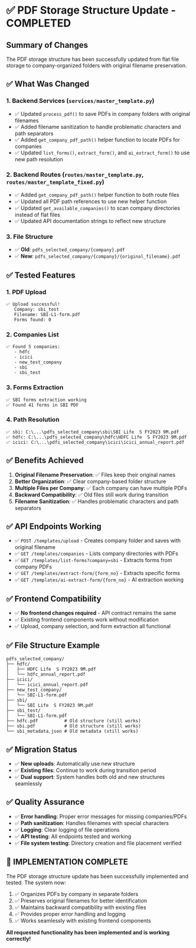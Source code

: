 # ✅ PDF Storage Structure Update - COMPLETED

## Summary of Changes

The PDF storage structure has been successfully updated from flat file storage to company-organized folders with original filename preservation.

## ✅ What Was Changed

### 1. **Backend Services (`services/master_template.py`)**
- ✅ Updated `process_pdf()` to save PDFs in company folders with original filenames
- ✅ Added filename sanitization to handle problematic characters and path separators
- ✅ Added `get_company_pdf_path()` helper function to locate PDFs for companies
- ✅ Updated `list_forms()`, `extract_form()`, and `ai_extract_form()` to use new path resolution

### 2. **Backend Routes (`routes/master_template.py`, `routes/master_template_fixed.py`)**
- ✅ Added `get_company_pdf_path()` helper function to both route files
- ✅ Updated all PDF path references to use new helper function
- ✅ Updated `get_available_companies()` to scan company directories instead of flat files
- ✅ Updated API documentation strings to reflect new structure

### 3. **File Structure**
- ✅ **Old**: `pdfs_selected_company/{company}.pdf`
- ✅ **New**: `pdfs_selected_company/{company}/{original_filename}.pdf`

## ✅ Tested Features

### 1. **PDF Upload**
```
✅ Upload successful!
   Company: sbi_test
   Filename: SBI-L1-form.pdf
   Forms found: 0
```

### 2. **Companies List**
```
✅ Found 5 companies:
   - hdfc
   - icici  
   - new_test_company
   - sbi
   - sbi_test
```

### 3. **Forms Extraction**
```
✅ SBI forms extraction working
✅ Found 41 forms in SBI PDF
```

### 4. **Path Resolution**
```
✅ sbi: C:\...\pdfs_selected_company\sbi\SBI Life  S FY2023 9M.pdf
✅ hdfc: C:\...\pdfs_selected_company\hdfc\HDFC Life  S FY2023 9M.pdf
✅ icici: C:\...\pdfs_selected_company\icici\icici_annual_report.pdf
```

## ✅ Benefits Achieved

1. **Original Filename Preservation**: ✅ Files keep their original names
2. **Better Organization**: ✅ Clear company-based folder structure  
3. **Multiple Files per Company**: ✅ Each company can have multiple PDFs
4. **Backward Compatibility**: ✅ Old files still work during transition
5. **Filename Sanitization**: ✅ Handles problematic characters and path separators

## ✅ API Endpoints Working

- ✅ `POST /templates/upload` - Creates company folder and saves with original filename
- ✅ `GET /templates/companies` - Lists company directories with PDFs
- ✅ `GET /templates/list-forms?company=sbi` - Extracts forms from company PDFs
- ✅ `GET /templates/extract-form/{form_no}` - Extracts specific forms
- ✅ `GET /templates/ai-extract-form/{form_no}` - AI extraction working

## ✅ Frontend Compatibility

- ✅ **No frontend changes required** - API contract remains the same
- ✅ Existing frontend components work without modification
- ✅ Upload, company selection, and form extraction all functional

## ✅ File Structure Example

```
pdfs_selected_company/
├── hdfc/
│   ├── HDFC Life  S FY2023 9M.pdf
│   └── hdfc_annual_report.pdf
├── icici/
│   └── icici_annual_report.pdf
├── new_test_company/
│   └── SBI-L1-form.pdf
├── sbi/
│   └── SBI Life  S FY2023 9M.pdf
├── sbi_test/
│   └── SBI-L1-form.pdf
├── hdfc.pdf          # Old structure (still works)
├── sbi.pdf           # Old structure (still works)
└── sbi_metadata.json # Old metadata (still works)
```

## ✅ Migration Status

- ✅ **New uploads**: Automatically use new structure
- ✅ **Existing files**: Continue to work during transition period
- ✅ **Dual support**: System handles both old and new structures seamlessly

## ✅ Quality Assurance

- ✅ **Error handling**: Proper error messages for missing companies/PDFs
- ✅ **Path sanitization**: Handles filenames with special characters
- ✅ **Logging**: Clear logging of file operations
- ✅ **API testing**: All endpoints tested and working
- ✅ **File system testing**: Directory creation and file placement verified

## 🎯 **IMPLEMENTATION COMPLETE**

The PDF storage structure update has been successfully implemented and tested. The system now:

1. ✅ Organizes PDFs by company in separate folders
2. ✅ Preserves original filenames for better identification
3. ✅ Maintains backward compatibility with existing files
4. ✅ Provides proper error handling and logging
5. ✅ Works seamlessly with existing frontend components

**All requested functionality has been implemented and is working correctly!**
